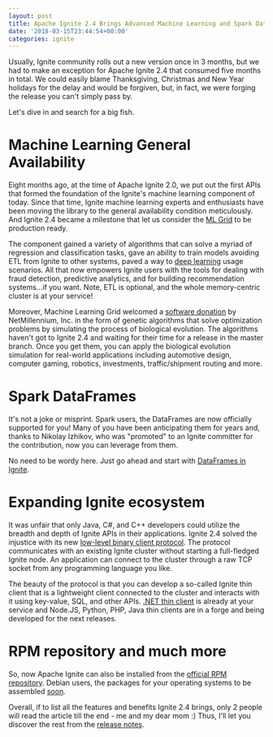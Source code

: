 ```yaml
---
layout: post
title: Apache Ignite 2.4 Brings Advanced Machine Learning and Spark DataFrames Capabilities
date: '2018-03-15T23:44:54+00:00'
categories: ignite
---
```

<p>
Usually, Ignite community rolls out a new version once in 3 months, but we had to make an exception for Apache Ignite 2.4 that consumed five months in total. We could easily blame Thanksgiving, Christmas and New Year holidays for the delay and would be forgiven, but, in fact, we were forging the release you can't simply pass by.
</p>
<p>
Let's dive in and search for a big fish.
</p>

<h1>Machine Learning General Availability</h1>

Eight months ago, at the time of Apache Ignite 2.0, we put out the first APIs that formed the foundation of the Ignite's machine learning component of today. Since that time, Ignite machine learning experts and enthusiasts have been moving the library to the general availability condition meticulously. And Ignite 2.4 became a milestone that let us consider the <a href="https://apacheignite.readme.io/docs/machine-learning" target="_blank">ML Grid</a> to be production ready.

<p>
The component gained a variety of algorithms that can solve a myriad of regression and classification tasks, gave an ability to train models avoiding ETL from Ignite to other systems, paved a way to <a href="https://apacheignite.readme.io/docs/multilayer-perceptron" target="_blank">deep learning</a> usage scenarios. All that now empowers Ignite users with the tools for dealing with fraud detection, predictive analytics, and for building recommendation systems...if you want. Note, ETL is optional, and the whole memory-centric cluster is at your service!
</p>

<p>
Moreover, Machine Learning Grid welcomed a <a href="http://incubator.apache.org/ip-clearance/ga-grid-ignite.html" target="_blank">software donation</a> by NetMillennium, Inc. in the form of genetic algorithms that solve optimization problems by simulating the process of biological evolution. The algorithms haven't got to Ignite 2.4 and waiting for their time for a release in the master branch. Once you get them, you can apply the biological evolution simulation for real-world applications including automotive design, computer gaming, robotics, investments, traffic/shipment routing and more.
</p>

<h1>Spark DataFrames</h1>

It's not a joke or misprint. Spark users, the DataFrames are now officially supported for you! Many of you have been anticipating them for years and, thanks to Nikolay Izhikov, who was "promoted" to an Ignite committer for the contribution, now you can leverage from them.

<p>
No need to be wordy here. Just go ahead and start with <a href="https://apacheignite-fs.readme.io/docs/ignite-data-frame" target="_blank">DataFrames in Ignite</a>. 
</p>

<h1>Expanding Ignite ecosystem</h1>

It was unfair that only Java, C#, and C++ developers could utilize the breadth and depth of Ignite APIs in their applications. Ignite 2.4 solved the injustice with its new <a href="https://apacheignite.readme.io/v2.4/docs/binary-client-protocol" target="_blank">low-level binary client protocol</a>. The protocol communicates with an existing Ignite cluster without starting a full-fledged Ignite node. An application can connect to the cluster through a raw TCP socket from any programming language you like.

<p>
The beauty of the protocol is that you can develop a so-called Ignite thin client that is a lightweight client connected to the cluster and interacts with it using key-value, SQL, and other APIs. <a href="https://apacheignite-net.readme.io/docs/thin-client" target="_blank">.NET thin client</a> is already at your service and Node.JS, Python, PHP, Java thin clients are in a forge and being developed for the next releases.
</p>

<h1>RPM repository and much more</h1>
So, now Apache Ignite can also be installed from the <a href="https://www.apache.org/dist/ignite/rpm" target="blank_">official RPM repository</a>. Debian users, the packages for your operating systems to be assembled <a href="https://cwiki.apache.org/confluence/display/IGNITE/IEP-11%3A+Introduce+Apache+Ignite+delivery+in+RPM+and+DEB+packages" target="_blank">soon</a>.

<p>
Overall, if to list all the features and benefits Ignite 2.4 brings, only 2 people will read the article till the end - me and my dear mom :) Thus, I'll let you discover the rest from the <a href="https://ignite.apache.org/releases/2.4.0/release_notes.html" target="_blank">release notes</a>.
</p>
